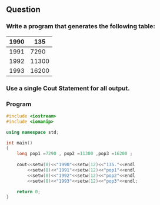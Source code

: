 ## Question

### Write a program that generates the following table:

| 1990 | 135 |
|-|-|
| 1991 | 7290 |
| 1992 | 11300 |
| 1993 | 16200 |

### Use a single Cout Statement for all output.

### Program

```C++
#include <iostream>
#include <iomanip>

using namespace std;

int main()
{
    long pop1 =7290 , pop2 =11300 ,pop3 =16200 ;
    
    cout<<setw(8)<<"1990"<<setw(12)<<"135."<<endl
        <<setw(8)<<"1991"<<setw(12)<<"pop1"<<endl
        <<setw(8)<<"1992"<<setw(12)<<"pop2"<<endl
        <<setw(8)<<"1993"<<setw(12)<<"pop3"<<endl;

    return 0;
}

```

